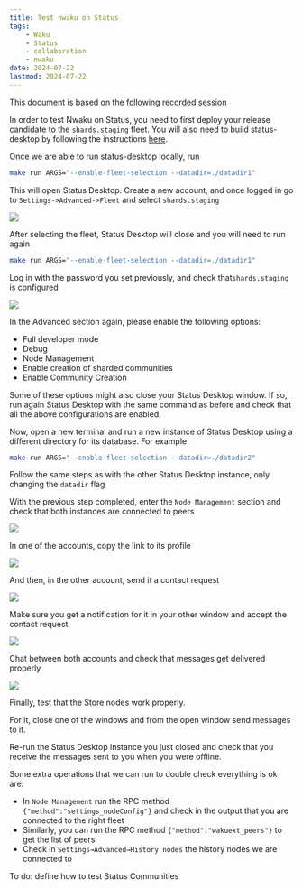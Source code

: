 ```yaml
---
title: Test nwaku on Status
tags:
    - Waku
    - Status
    - collaboration
    - nwaku
date: 2024-07-22
lastmod: 2024-07-22
---
```


This document is based on the following [recorded session](https://drive.google.com/file/d/16ZJB5n2aazf9LfGZPKHPTGJy9zZJ6nIH/view)

In order to test Nwaku on Status, you need to first deploy your release candidate to the `shards.staging` fleet. You will also need to build status-desktop by following the instructions [here](https://www.notion.so/Building-ca1db4fb3baf4f15bab8da717832b743?pvs=21).

Once we are able to run status-desktop locally, run

```bash
make run ARGS="--enable-fleet-selection --datadir=./datadir1"
```

This will open Status Desktop. Create a new account, and once logged in go to `Settings->Advanced->Fleet` and select `shards.staging`

![](images/test-nwaku-status/1)

After selecting the fleet, Status Desktop will close and you will need to run again

```bash
make run ARGS="--enable-fleet-selection --datadir=./datadir1"
```

Log in with the password you set previously, and check that`shards.staging` is configured

![](images/test-nwaku-status/2)

In the Advanced section again, please enable the following options:

- Full developer mode
- Debug
- Node Management
- Enable creation of sharded communities
- Enable Community Creation

Some of these options might also close your Status Desktop window. If so, run again Status Desktop with the same command as before and check that all the above configurations are enabled.

Now, open a new terminal and run a new instance of Status Desktop using a different directory for its database. For example

```bash
make run ARGS="--enable-fleet-selection --datadir=./datadir2"
```

Follow the same steps as with the other Status Desktop instance, only changing the `datadir` flag

With the previous step completed, enter the `Node Management` section and check that both instances are connected to peers

![](images/test-nwaku-status/3)

In one of the accounts, copy the link to its profile

![](images/test-nwaku-status/4)

And then, in the other account, send it a contact request

![](images/test-nwaku-status/5)

Make sure you get a notification for it in your other window and accept the contact request

![](images/test-nwaku-status/6)

Chat between both accounts and check that messages get delivered properly

![](images/test-nwaku-status/7)

Finally, test that the Store nodes work properly.

For it, close one of the windows and from the open window send messages to it.

Re-run the Status Desktop instance you just closed and check that you receive the messages sent to you when you were offline.

Some extra operations that we can run to double check everything is ok are:

- In `Node Management` run the RPC method `{"method":"settings_nodeConfig"}` and check in the output that you are connected to the right fleet
- Similarly, you can run the RPC method `{"method":"wakuext_peers"}` to get the list of peers
- Check in `Settings→Advanced→History nodes` the history nodes we are connected to

To do: define how to test Status Communities